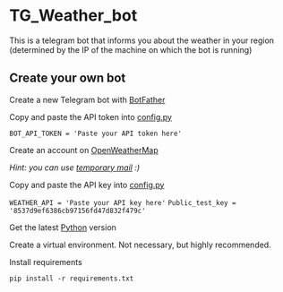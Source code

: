 # TG_Weather_bot
This is a telegram bot that informs you about the weather in your region (determined by the IP of the machine on which the bot is running)


## Create your own bot

Create a new Telegram bot with [BotFather](https://web.telegram.org/k/#@BotFather)

Copy and paste the API token into [config.py](weather_bot/config.py)

`BOT_API_TOKEN = 'Paste your API token here'`

Create an account on [OpenWeatherMap](https://home.openweathermap.org/users/sign_up)

_Hint: you can use [temporary mail](https://tempail.com/en/) :)_

Сopy and paste the API key into [config.py](shtosh-weather-bot/config.py)

`WEATHER_API = 'Paste your API key here'`
`Public_test_key = '8537d9ef6386cb97156fd47d832f479c'`

Get the latest [Python](https://www.python.org/downloads/) version

Create a virtual environment. Not necessary, but highly recommended.

Install requirements

`pip install -r requirements.txt`
